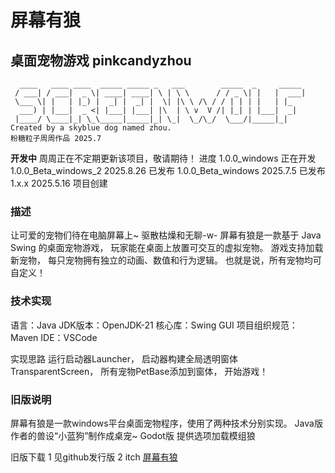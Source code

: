 # 屏幕有狼
## 桌面宠物游戏 pinkcandyzhou


```
  ____   ____ ____  _____ _____ _   ___        _____  _     _____ 
 / ___| / ___|  _ \| ____| ____| \ | \ \      / / _ \| |   |  ___|
 \___ \| |   | |_) |  _| |  _| |  \| |\ \ /\ / / | | | |   | |_   
  ___) | |___|  _ <| |___| |___| |\  | \ v  V /| |_| | |___|  _|  
 |____/ \____|_| \_\_____|_____|_| \_|  \_/\_/  \___/|_____|_|    
Created by a skyblue dog named zhou.
粉糖粒子周周作品 2025.7
```


**开发中**
周周正在不定期更新该项目，敬请期待！
进度
1.0.0_windows 正在开发
1.0.0_Beta_windows_2 2025.8.26 已发布
1.0.0_Beta_windows 2025.7.5 已发布
1.x.x 2025.5.16 项目创建


### 描述
让可爱的宠物们待在电脑屏幕上~ 驱散枯燥和无聊-w-
屏幕有狼是一款基于 Java Swing 的桌面宠物游戏，
玩家能在桌面上放置可交互的虚拟宠物。
游戏支持加载新宠物，
每只宠物拥有独立的动画、数值和行为逻辑。
也就是说，所有宠物均可自定义！


### 技术实现
语言：Java
JDK版本：OpenJDK-21
核心库：Swing GUI
项目组织规范：Maven
IDE：VSCode

实现思路
运行启动器Launcher，
启动器构建全局透明窗体TransparentScreen，
所有宠物PetBase添加到窗体，
开始游戏！


### 旧版说明

屏幕有狼是一款windows平台桌面宠物程序，使用了两种技术分别实现。
Java版 作者的兽设“小蓝狗”制作成桌宠~
Godot版 提供选项加载模组狼

旧版下载
1 见github发行版
2 itch [屏幕有狼](https://pinkcandyzhou.itch.io/screen-wolf)
